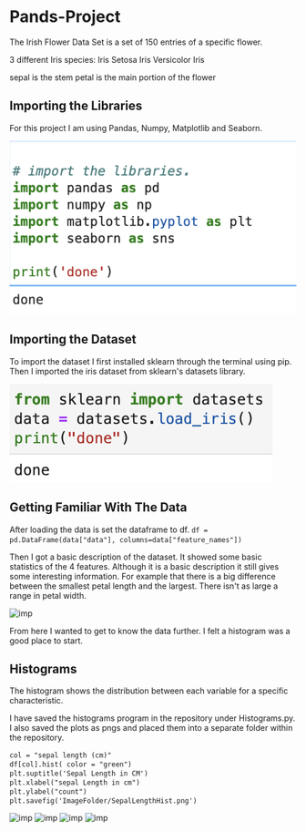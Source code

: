 # Pands-Project
 
The Irish Flower Data Set is a set of 150 entries of a specific flower.

3 different Iris species:
Iris Setosa
Iris Versicolor
Iris  

sepal is the stem
petal is the main portion of the flower

## Importing the Libraries
For this project I am using Pandas, Numpy, Matplotlib and Seaborn. 

![imp](ImagesForReadMe/libs.png)


## Importing the Dataset
To import the dataset I first installed sklearn through the terminal using pip. Then I imported the iris dataset from sklearn's datasets library.

![imp](ImagesForReadMe/irisimp.png)


## Getting Familiar With The Data
After loading the data is set the dataframe to df.
``` df = pd.DataFrame(data["data"], columns=data["feature_names"]) ```

Then I got a basic description of the dataset. It showed some basic statistics of the 4 features. Although it is a basic description it still gives some interesting information. For example that there is a big difference between the smallest petal length and the largest. There isn't as large a range in petal width.

![imp](ImagesForReadMe/des.png)


From here I wanted to get to know the data further. I felt a histogram was a good place to start.

## Histograms
The histogram shows the distribution between each variable for a specific characteristic.

I have saved the histograms program in the repository under Histograms.py. I also saved the plots as pngs and placed them into a separate folder within the repository.

``` 
col = "sepal length (cm)"
df[col].hist( color = "green")  
plt.suptitle('Sepal Length in CM')
plt.xlabel("sepal Length in cm")
plt.ylabel("count")
plt.savefig('ImageFolder/SepalLengthHist.png') 
```

![imp](ImagesForReadMe/ImageFolder/PetalLengthHist.png)
![imp](ImagesForReadMe/ImageFolder/SepalLengthHist.png)
![imp](ImagesForReadMe/ImageFolder/PetalWidthHist.png)
![imp](ImagesForReadMe/ImageFolder/SepalWidthHist.png)

